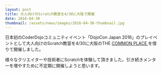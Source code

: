 ```yaml
---
layout: post
title: 大人向けのScratch教室を4/30に大阪で開催
date: 2016-04-30
thumbnail: /assets/news/images/2016-04-30-thumbnail.jpg
---
```

日本初のCoderDojoコミュニティイベント「DojoCon Japan 2016」のプレイベントとして大人向けのScratch教室を4/30に大阪のTHE [ COMMON PLACE ](http://thecommonplace.the-place.jp/)   を借りて開催しました。  

様々なクリエイターや技術者にScratchを体験して頂きました。引き続きメンターを増やすために不定期に開催しようと思います。  
